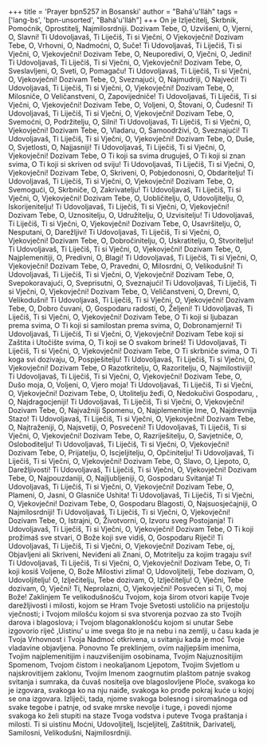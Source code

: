 +++
title = 'Prayer bpn5257 in Bosanski'
author = "Bahá'u'lláh"
tags = ['lang-bs', 'bpn-unsorted', "Bahá'u'lláh"]
+++
On je Izlječitelj, Skrbnik, Pomoćnik, Oprostitelj, Najmilosrdniji.
Dozivam Tebe, O, Uzvišeni, O, Vjerni, O, Slavni! Ti Udovoljavaš, Ti Liječiš, Ti si Vječni, O Vjekovječni!
Dozivam Tebe, O, Vrhovni, O, Nadmoćni, O, Suče! Ti Udovoljavaš, Ti Liječiš, Ti si Vječni, O, Vjekovječni!
Dozivam Tebe, O, Neuporedivi, O, Vječni, O, Jedini! Ti Udovoljavaš, Ti Liječiš, Ti si Vječni, O, Vjekovječni!
Dozivam Tebe, O, Sveslavljeni, O, Sveti, O, Pomagaču! Ti Udovoljavaš, Ti Liječiš, Ti si Vječni, O, Vjekovječni!
Dozivam Tebe, O, Sveznajući, O, Najmudriji, O Najveći! Ti Udovoljavaš, Ti Liječiš, Ti si Vječni, O, Vjekovječni!
Dozivam Tebe, O, Milosniče, O Veličanstveni, O, Zapovijedniče! Ti Udovoljavaš, Ti Liječiš, Ti si Vječni, O, Vjekovječni!
Dozivam Tebe, O, Voljeni, O, Štovani, O, Čudesni! Ti Udovoljavaš, Ti Liječiš, Ti si Vječni, O, Vjekovječni!
Dozivam Tebe, O, Svemoćni, O, Podržitelju, O, Silni! Ti Udovoljavaš, Ti Liječiš, Ti si Vječni, O, Vjekovječni!
Dozivam Tebe, O, Vladaru, O, Samoodrživi, O, Sveznajući! Ti Udovoljavaš, Ti Liječiš, Ti si Vječni, O, Vjekovječni!
Dozivam Tebe, O, Duše, O, Svjetlosti, O, Najjasniji! Ti Udovoljavaš, Ti Liječiš, Ti si Vječni, O, Vjekovječni!
Dozivam Tebe, O Ti koji sa svima druguješ, O Ti koji si znan svima, O Ti koji si skriven od sviju! Ti Udovoljavaš, Ti Liječiš, Ti si Vječni, O, Vjekovječni!
Dozivam Tebe, O, Skriveni, O, Pobjedonosni, O, Obdaritelju! Ti Udovoljavaš, Ti Liječiš, Ti si Vječni, O, Vjekovječni!
Dozivam Tebe, O, Svemogući, O, Skrbniče, O, Zakrivatelju! Ti Udovoljavaš, Ti Liječiš, Ti si Vječni, O, Vjekovječni!
Dozivam Tebe, O, Uobličitelju, O, Udovoljitelju, O, Iskorijenitelju! Ti Udovoljavaš, Ti Liječiš, Ti si Vječni, O, Vjekovječni!
Dozivam Tebe, O, Uznositelju, O, Udružitelju, O, Uzvisitelju! Ti Udovoljavaš, Ti Liječiš, Ti si Vječni, O, Vjekovječni!
Dozivam Tebe, O, Usavršitelju, O, Nesputani, O, Darežljivi! Ti Udovoljavaš, Ti Liječiš, Ti si Vječni, O, Vjekovječni!
Dozivam Tebe, O, Dobročinitelju, O, Uskratitelju, O, Stvoritelju! Ti Udovoljavaš, Ti Liječiš, Ti si Vječni, O, Vjekovječni!
Dozivam Tebe, O, Najplemenitiji, O, Predivni, O, Blagi! Ti Udovoljavaš, Ti Liječiš, Ti si Vječni, O, Vjekovječni!
Dozivam Tebe, O, Pravedni, O, Milosrdni, O, Velikodušni! Ti Udovoljavaš, Ti Liječiš, Ti si Vječni, O, Vjekovječni!
Dozivam Tebe, O, Svepokoravajući, O, Sveprisutni, O, Sveznajući! Ti Udovoljavaš, Ti Liječiš, Ti si Vječni, O, Vjekovječni!
Dozivam Tebe, O, Veličanstveni, O, Drevni, O, Velikodušni! Ti Udovoljavaš, Ti Liječiš, Ti si Vječni, O, Vjekovječni!
Dozivam Tebe, O, Dobro čuvani, O, Gospodaru radosti, O, Željeni! Ti Udovoljavaš, Ti Liječiš, Ti si Vječni, O, Vjekovječni!
Dozivam Tebe, O Ti koji si ljubazan prema svima, O Ti koji si samilostan prema svima, O, Dobronamjerni! Ti Udovoljavaš, Ti Liječiš, Ti si Vječni, O, Vjekovječni!
Dozivam Tebe koji si Zaštita i Utočište svima, O, Ti koji se O svakom brineš! Ti Udovoljavaš, Ti Liječiš, Ti si Vječni, O, Vjekovječni!
Dozivam Tebe, O Ti skrbniče svima, O Ti koga svi dozivaju, O, Pospješitelju! Ti Udovoljavaš, Ti Liječiš, Ti si Vječni, O, Vjekovječni!
Dozivam Tebe, O Razotkritelju, O, Razoritelju, O, Najmilostiviji! Ti Udovoljavaš, Ti Liječiš, Ti si Vječni, O, Vjekovječni!
Dozivam Tebe, O, Dušo moja, O, Voljeni, O, Vjero moja! Ti Udovoljavaš, Ti Liječiš, Ti si Vječni, O, Vjekovječni!
Dozivam Tebe, O, Utolitelju žeđi, O, Nedokučivi Gospodaru, , O, Najdragocjeniji! Ti Udovoljavaš, Ti Liječiš, Ti si Vječni, O, Vjekovječni!
Dozivam Tebe, O, Najvažniji Spomenu, O, Najplemenitije Ime, O, Najdrevnija Stazo! Ti Udovoljavaš, Ti Liječiš, Ti si Vječni, O, Vjekovječni!
Dozivam Tebe, O, Najtraženiji, O, Najsvetiji, O, Posvećeni! Ti Udovoljavaš, Ti Liječiš, Ti si Vječni, O, Vjekovječni!
Dozivam Tebe, O, Razriješitelju, O, Savjetniče, O, Osloboditelju! Ti Udovoljavaš, Ti Liječiš, Ti si Vječni, O, Vjekovječni!
Dozivam Tebe, O, Prijatelju, O, Iscjeljitelju, O, Opčinitelju! Ti Udovoljavaš, Ti Liječiš, Ti si Vječni, O, Vjekovječni!
Dozivam Tebe, O, Slavo, O, Ljepoto, O, Darežljivosti! Ti Udovoljavaš, Ti Liječiš, Ti si Vječni, O, Vjekovječni!
Dozivam Tebe, O, Najpouzdaniji, O, Najljubljeniji, O, Gospodaru Svitanja! Ti Udovoljavaš, Ti Liječiš, Ti si Vječni, O, Vjekovječni!
Dozivam Tebe, O, Plameni, O, Jasni, O Glasniče Ushita! Ti Udovoljavaš, Ti Liječiš, Ti si Vječni, O, Vjekovječni!
Dozivam Tebe, O, Gospodaru Blagosti, O, Najsuosjećajniji, O Najmilosrdniji! Ti Udovoljavaš, Ti Liječiš, Ti si Vječni, O, Vjekovječni!
Dozivam Tebe, O, Istrajni, O, Životvorni, O, Izvoru sveg Postojanja! Ti Udovoljavaš, Ti Liječiš, Ti si Vječni, O, Vjekovječni!
Dozivam Tebe, O Ti koji prožimaš sve stvari, O Bože koji sve vidiš, O, Gospodaru Riječi! Ti Udovoljavaš, Ti Liječiš, Ti si Vječni, O, Vjekovječni!
Dozivam Tebe, oj, Objavljeni ali Skriveni, Neviđeni ali Znani, O, Motritelju za kojim tragaju svi! Ti Udovoljavaš, Ti Liječiš, Ti si Vječni, O, Vjekovječni!
Dozivam Tebe, O, Ti koji kosiš Voljene, O, Bože Milostivi zlima!
O, Udovoljitelji, Tebe dozivam, O, Udovoljitelju!
O, Izlječitelju, Tebe dozivam, O, Izlječitelju!
O, Vječni, Tebe dozivam, O, Vječni! Ti, Neprolazni, O, Vjekovječni!
Posvećen si Ti, O, moj Bože! Zaklinjem Te velikodušnošću Tvojom, koja širom otvori kapije Tvoje darežljivosti i milosti, kojom se Hram Tvoje Svetosti ustoličio na prijestolju vječnosti; i Tvojom milošću kojom si sva stvorenja pozvao za sto Tvojih darova i blagoslova; i Tvojom blagonaklonošću kojom si unutar Sebe izgovorio riječ ‚Uistinu‛ u ime svega što je na nebu i na zemlji, u času kada je Tvoja Vrhovnost i Tvoja Nadmoć otkrivena, u svitanju kada je moć Tvoje vladavine objavljena. Ponovno Te preklinjem, ovim najljepšim imenima, Tvojim najplemenitijim i nauzvišenijim osobinama, Tvojim Najuznositijim Spomenom, Tvojom čistom i neokaljanom Ljepotom, Tvojim Svjetlom u najskrovitijem zaklonu, Tvojim Imenom zaogrnutim plaštom patnje svakog svitanja i sumraka, da čuvaš nositelja ove blagoslovljene Ploče, svakoga ko je izgovara, svakoga ko na nju naiđe, svakoga ko prođe pokraj kuće u kojoj se ona izgovara. Izliječi, tada, njome svakoga bolesnog i siromašnoga od svake tegobe i patnje, od svake mrske nevolje i tuge, i povedi njome svakoga ko želi stupiti na staze Tvoga vodstva i puteve Tvoga praštanja i milosti.
Ti si uistinu Moćni, Udovoljitelj, Iscjeljitelj, Zaštitnik, Darivatelj, Samilosni, Velikodušni, Najmilosrdniji.
